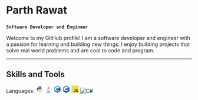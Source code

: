 # Parth Rawat

**`Software Developer and Engineer`**

Welcome to my GitHub profile! I am a software developer and engineer with a passion for learning and building new things. I enjoy building projects that solve real world problems and are cool to code and program.

---

## Skills and Tools

<p>Languages:
  <img src="https://raw.githubusercontent.com/devicons/devicon/master/icons/python/python-original.svg" alt="python" width="20" height="20"/>
  <img src="https://raw.githubusercontent.com/devicons/devicon/master/icons/java/java-original.svg" alt="java" width="20" height="20"/>
  <img src="https://raw.githubusercontent.com/devicons/devicon/master/icons/c/c-original.svg" alt="c" width="20" height="20"/>
  <img src="https://raw.githubusercontent.com/devicons/devicon/master/icons/cplusplus/cplusplus-original.svg" alt="c++" width="20" height="20"/>
  <img src="https://raw.githubusercontent.com/devicons/devicon/master/icons/javascript/javascript-original.svg" alt="javascript" width="20" height="20"/>
  <img src="https://cdn.jsdelivr.net/gh/devicons/devicon/icons/csharp/csharp-plain.svg" alt="C#" width="20" height="20"/>
</p>
